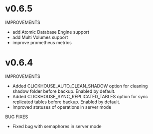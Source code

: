 # v0.6.5

IMPROVEMENTS

- add Atomic Database Engine support
- add Multi Volumes support
- improve prometheus metrics

# v0.6.4

IMPROVEMENTS

- Added CLICKHOUSE_AUTO_CLEAN_SHADOW option for cleaning shadow folder before backup. Enabled by default.
- Added CLICKHOUSE_SYNC_REPLICATED_TABLES option for sync replicated tables before backup. Enabled by default.
- Improved statuses of operations in server mode

BUG FIXES

- Fixed bug with semaphores in server mode
